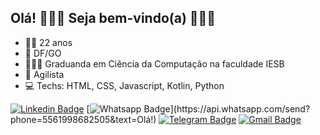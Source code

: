 ## Olá! 🙋🏻‍♀️ Seja bem-vindo(a) 👩🏻‍💻


- 👩🏻 22 anos
- 📍 DF/GO
- 👩🏻‍🎓 Graduanda em Ciência da Computação na faculdade IESB
- 💼 Agilista
- 💻 Techs: HTML, CSS, Javascript, Kotlin, Python


[![Linkedin Badge](https://img.shields.io/badge/-LinkedIn-blue?style=flat-square&logo=Linkedin&logoColor=white&link=https://www.linkedin.com/in/victorialuisatl/)](https://www.linkedin.com/in/victorialuisatl/)
[![Whatsapp Badge](https://img.shields.io/badge/-Whatsapp-4CA143?style=flat-square&labelColor=4CA143&logo=whatsapp&logoColor=white&link=https://api.whatsapp.com/send?phone=5561998682505&text=Olá!)](https://api.whatsapp.com/send?phone=5561998682505&text=Olá!)
[![Telegram Badge](https://img.shields.io/badge/-Telegram-1ca0f1?style=flat-square&labelColor=1ca0f1&logo=telegram&logoColor=white&link=https://t.me/victorialuisatl)](https://t.me/victorialuisatl)
[![Gmail Badge](https://img.shields.io/badge/-Gmail-c14438?style=flat-square&logo=Gmail&logoColor=white&link=mailto:victorialuisatl@gmail.com)](mailto:victorialuisatl@gmail.com)
